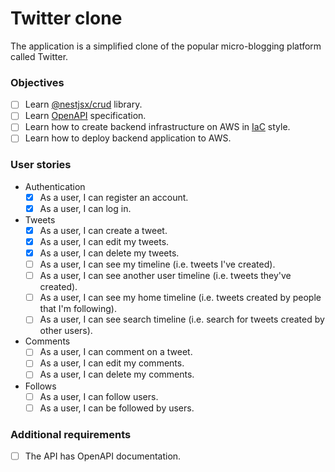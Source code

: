 # Twitter clone

The application is a simplified clone of the popular micro-blogging platform called Twitter.

### Objectives

- [ ] Learn [@nestjsx/crud](https://github.com/nestjsx/crud) library.
- [ ] Learn [OpenAPI](https://docs.nestjs.com/openapi/introduction) specification.
- [ ] Learn how to create backend infrastructure on AWS in [IaC](https://en.wikipedia.org/wiki/Infrastructure_as_code) style.
- [ ] Learn how to deploy backend application to AWS.

### User stories

- Authentication
  - [x] As a user, I can register an account.
  - [x] As a user, I can log in.
- Tweets
  - [x] As a user, I can create a tweet.
  - [x] As a user, I can edit my tweets.
  - [x] As a user, I can delete my tweets.
  - [ ] As a user, I can see my timeline (i.e. tweets I've created).
  - [ ] As a user, I can see another user timeline (i.e. tweets they've created).
  - [ ] As a user, I can see my home timeline (i.e. tweets created by people that I'm following).
  - [ ] As a user, I can see search timeline (i.e. search for tweets created by other users).
- Comments
  - [ ] As a user, I can comment on a tweet.
  - [ ] As a user, I can edit my comments.
  - [ ] As a user, I can delete my comments.
- Follows
  - [ ] As a user, I can follow users.
  - [ ] As a user, I can be followed by users.

### Additional requirements

- [ ] The API has OpenAPI documentation.
